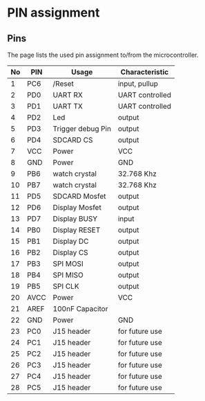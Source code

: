 # PIN assignment

## Pins

The page lists the used pin assignment to/from the microcontroller.

|No| PIN  |   Usage           | Characteristic       |
|--|------|-------------------|----------------------|
| 1| PC6  |  /Reset           | input, pullup        |
| 2| PD0  | UART RX           | UART controlled      |
| 3| PD1  | UART TX           | UART controlled      |
| 4| PD2  | Led               | output               |
| 5| PD3  | Trigger debug Pin | output               |
| 6| PD4  | SDCARD CS         | output               |
| 7| VCC  | Power             | VCC                  |
| 8| GND  | Power             | GND                  |
| 9| PB6  | watch crystal     | 32.768 Khz           |
|10| PB7  | watch crystal     | 32.768 Khz           |
|11| PD5  | SDCARD Mosfet     | output               |
|12| PD6  | Display Mosfet    | output               |
|13| PD7  | Display BUSY      | input                |
|14| PB0  | Display RESET     | output               |
|15| PB1  | Display DC        | output               |
|16| PB2  | Display CS        | output               |
|17| PB3  | SPI MOSI          | output               |
|18| PB4  | SPI MISO          | output               |
|19| PB5  | SPI CLK           | output               |
|20| AVCC | Power             | VCC                  |
|21| AREF | 100nF Capacitor   |                      |
|22| GND  | Power             | GND                  |
|23| PC0  | J15 header        | for future use       |
|24| PC1  | J15 header        | for future use       |
|25| PC2  | J15 header        | for future use       |
|26| PC3  | J15 header        | for future use       |
|27| PC4  | J15 header        | for future use       |
|28| PC5  | J15 header        | for future use       |